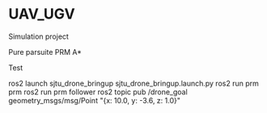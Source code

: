 # UAV_UGV

Simulation project

Pure parsuite
PRM
A*


Test

 ros2 launch sjtu_drone_bringup sjtu_drone_bringup.launch.py
 ros2 run prm prm
 ros2 run prm follower
 ros2 topic pub /drone_goal geometry_msgs/msg/Point "{x: 10.0, y: -3.6, z: 1.0}"